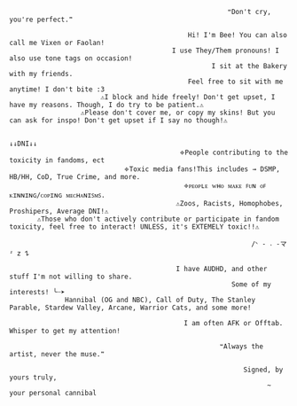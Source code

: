                                                            ❝Don't cry, you're perfect.❞
                                                           
                                                 Hi! I'm Bee! You can also call me Vixen or Faolan!
                                             I use They/Them pronouns! I also use tone tags on occasion!
                                                       I sit at the Bakery with my friends.
                                                 Feel free to sit with me anytime! I don't bite :3
                           ⚠︎I block and hide freely! Don't get upset, I have my reasons. Though, I do try to be patient.⚠︎
                      ⚠︎Please don't cover me, or copy my skins! But you can ask for inspo! Don't get upset if I say no though!⚠︎

                                                                    ↓↓DNI↓↓
                                               𖦏People contributing to the toxicity in fandoms, ect
                                 𖦏Toxic media fans!This includes → DSMP, HB/HH, CoD, True Crime, and more.
                                                𖦏ᴘᴇᴏᴘʟᴇ ᴡʜᴏ ᴍᴀᴋᴇ ꜰᴜɴ ᴏꜰ ᴋɪɴɴɪɴɢ/ᴄᴏᴘɪɴɢ ᴍᴇᴄʜᴀɴɪꜱᴍꜱ.
                                              ⚠︎Zoos, Racists, Homophobes, Proshipers, Average DNI!⚠︎
           ⚠︎Those who don't actively contribute or participate in fandom toxicity, feel free to interact! UNLESS, it's EXTEMELY toxic!!⚠︎
                                                               
                                                                 /ᐠ - ˕ -マ ᶻ 𝗓 𐰁 

                                              I have AUDHD, and other stuff I'm not willing to share.
                                                            Some of my interests! ╰┈➤ 
                  Hannibal (OG and NBC), Call of Duty, The Stanley Parable, Stardew Valley, Arcane, Warrior Cats, and some more!

                                                I am often AFK or Offtab. Whisper to get my attention!
                                                
                                                         ❝Always the artist, never the muse.❞

                                                               Signed, by yours truly,
                                                                     ~ your personal cannibal

